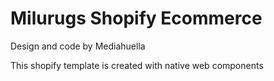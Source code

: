 # Milurugs Shopify Ecommerce 

Design and code by Mediahuella


This shopify template is created with native web components